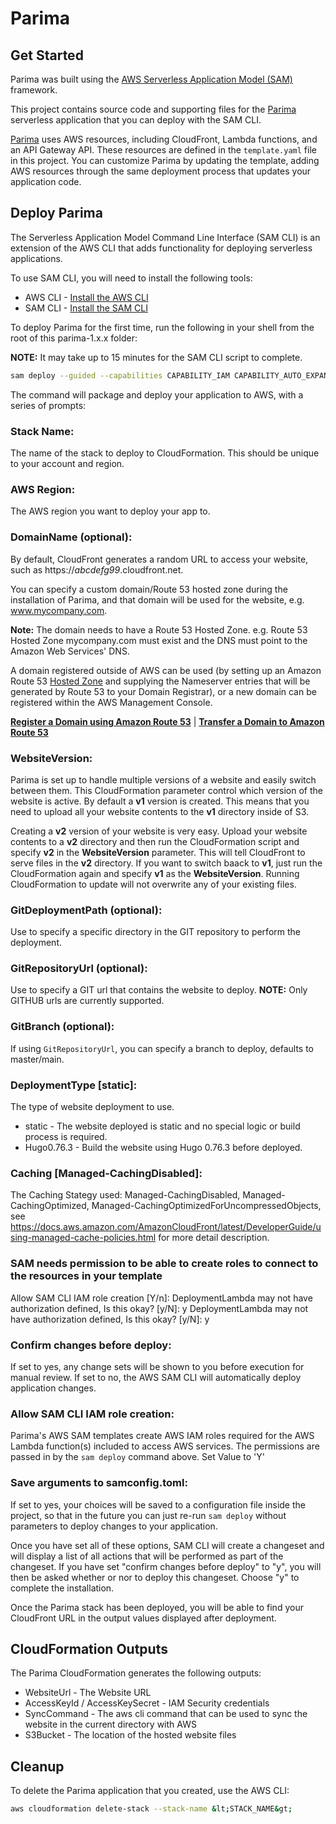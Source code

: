 # Parima

## Get Started

Parima was built using the [AWS Serverless Application Model (SAM)](https://aws.amazon.com/serverless/sam/) framework.

This project contains source code and supporting files for the [Parima](https://github.com/formkiq/parima) serverless application that you can deploy with the SAM CLI.

[Parima](https://github.com/formkiq/parima) uses AWS resources, including CloudFront, Lambda functions, and an API Gateway API. These resources are defined in the `template.yaml` file in this project. You can customize Parima by updating the template, adding AWS resources through the same deployment process that updates your application code.

## Deploy Parima

The Serverless Application Model Command Line Interface (SAM CLI) is an extension of the AWS CLI that adds functionality for deploying serverless applications.

To use SAM CLI, you will need to install the following tools:

* AWS CLI - [Install the AWS CLI](https://aws.amazon.com/cli/)
* SAM CLI - [Install the SAM CLI](https://docs.aws.amazon.com/serverless-application-model/latest/developerguide/serverless-sam-cli-install.html)

To deploy Parima for the first time, run the following in your shell from the root of this parima-1.x.x folder:

**NOTE:** It may take up to 15 minutes for the SAM CLI script to complete.

```bash
sam deploy --guided --capabilities CAPABILITY_IAM CAPABILITY_AUTO_EXPAND CAPABILITY_NAMED_IAM
```

The command will package and deploy your application to AWS, with a series of prompts:

### **Stack Name**: 
The name of the stack to deploy to CloudFormation. This should be unique to your account and region.

### **AWS Region**:
 The AWS region you want to deploy your app to.

### **DomainName** (optional):
By default, CloudFront generates a random URL to access your website, such as https://*abcdefg99*.cloudfront.net.

You can specify a custom domain/Route 53 hosted zone during the installation of Parima, and that domain will be used for the website, e.g. www.mycompany.com.

**Note:** The domain needs to have a Route 53 Hosted Zone. e.g. Route 53 Hosted Zone mycompany.com must exist and the DNS must point to the Amazon Web Services' DNS.

A domain registered outside of AWS can be used (by setting up an Amazon Route 53 [Hosted Zone](https://console.aws.amazon.com/route53/v2/hostedzones#) and supplying the Nameserver entries that will be generated by Route 53 to your Domain Registrar), or a new domain can be registered within the AWS Management Console.

**[Register a Domain using Amazon Route 53](https://console.aws.amazon.com/route53/home#DomainRegistration:)** | **[Transfer a Domain to Amazon Route 53](https://console.aws.amazon.com/route53/home#DomainTransfer:)**

### **WebsiteVersion:**

Parima is set up to handle multiple versions of a website and easily switch between them. This CloudFormation parameter control which version of the website is active. By default a **v1** version is created. This means that you need to upload all your website contents to the **v1** directory inside of S3. 

Creating a **v2** version of your website is very easy. Upload your website contents to a **v2** directory and then run the CloudFormation script and specify **v2** in the **WebsiteVersion** parameter. This will tell CloudFront to serve files in the **v2** directory. If you want to switch baack to **v1**, just run the CloudFormation again and specify **v1** as the **WebsiteVersion**. Running CloudFormation to update will not overwrite any of your existing files.

### **GitDeploymentPath (optional):**

Use to specify a specific directory in the GIT repository to perform the deployment.

### **GitRepositoryUrl (optional):**

Use to specify a GIT url that contains the website to deploy. **NOTE:** Only GITHUB urls are currently supported.

### **GitBranch (optional):**

If using `GitRepositoryUrl`, you can specify a branch to deploy, defaults to master/main.

### **DeploymentType [static]:**

The type of website deployment to use.
- static - The website deployed is static and no special logic or build process is required.
- Hugo0.76.3 - Build the website using Hugo 0.76.3 before deployed.

### **Caching [Managed-CachingDisabled]:**

The Caching Stategy used: Managed-CachingDisabled, Managed-CachingOptimized, Managed-CachingOptimizedForUncompressedObjects, see https://docs.aws.amazon.com/AmazonCloudFront/latest/DeveloperGuide/using-managed-cache-policies.html for more detail description.

### **SAM needs permission to be able to create roles to connect to the resources in your template**

Allow SAM CLI IAM role creation [Y/n]:
DeploymentLambda may not have authorization defined, Is this okay? [y/N]: y
DeploymentLambda may not have authorization defined, Is this okay? [y/N]: y

### **Confirm changes before deploy**:

If set to yes, any change sets will be shown to you before execution for manual review. If set to no, the AWS SAM CLI will automatically deploy application changes.

### **Allow SAM CLI IAM role creation**: 

Parima's AWS SAM templates create AWS IAM roles required for the AWS Lambda function(s) included to access AWS services. The permissions are passed in by the `sam deploy` command above. Set Value to 'Y'

### **Save arguments to samconfig.toml**: 

If set to yes, your choices will be saved to a configuration file inside the project, so that in the future you can just re-run `sam deploy` without parameters to deploy changes to your application.

Once you have set all of these options, SAM CLI will create a changeset and will display a list of all actions that will be performed as part of the changeset. If you have set "confirm changes before deploy" to "y", you will then be asked whether or nor to deploy this changeset. Choose "y" to complete the installation.

Once the Parima stack has been deployed, you will be able to find your CloudFront URL in the output values displayed after deployment.


## CloudFormation Outputs

The Parima CloudFormation generates the following outputs:
* WebsiteUrl - The Website URL
* AccessKeyId / AccessKeySecret - IAM Security credentials
* SyncCommand - The aws cli command that can be used to sync the website in the current directory with AWS
* S3Bucket - The location of the hosted website files


## Cleanup

To delete the Parima application that you created, use the AWS CLI:

```bash
aws cloudformation delete-stack --stack-name &lt;STACK_NAME&gt;
```